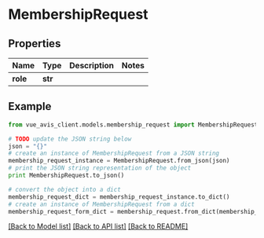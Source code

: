 # MembershipRequest


## Properties

Name | Type | Description | Notes
------------ | ------------- | ------------- | -------------
**role** | **str** |  | 

## Example

```python
from vue_avis_client.models.membership_request import MembershipRequest

# TODO update the JSON string below
json = "{}"
# create an instance of MembershipRequest from a JSON string
membership_request_instance = MembershipRequest.from_json(json)
# print the JSON string representation of the object
print MembershipRequest.to_json()

# convert the object into a dict
membership_request_dict = membership_request_instance.to_dict()
# create an instance of MembershipRequest from a dict
membership_request_form_dict = membership_request.from_dict(membership_request_dict)
```
[[Back to Model list]](../README.md#documentation-for-models) [[Back to API list]](../README.md#documentation-for-api-endpoints) [[Back to README]](../README.md)


